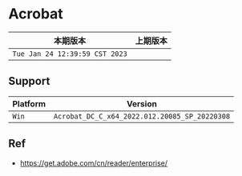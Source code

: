 # Acrobat

|本期版本|上期版本
|:---:|:---:
`Tue Jan 24 12:39:59 CST 2023` |


## Support

Platform | Version 
---|---
`Win` | `Acrobat_DC_C_x64_2022.012.20085_SP_20220308`

## Ref

* <https://get.adobe.com/cn/reader/enterprise/>